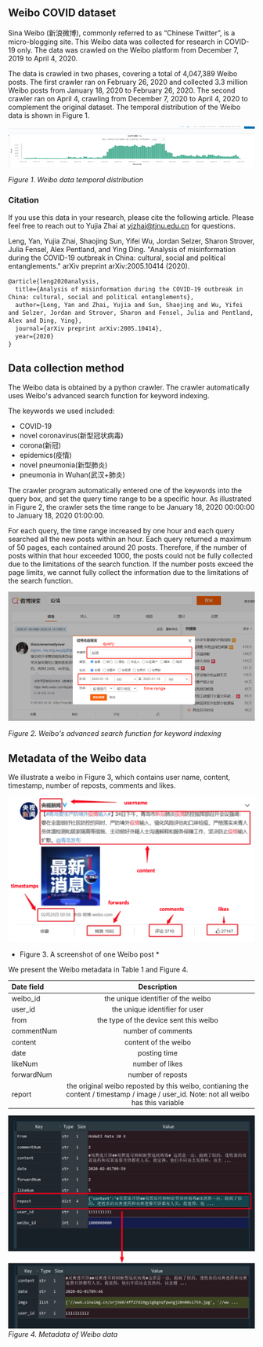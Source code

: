 ## Weibo COVID dataset

Sina Weibo (新浪微博), commonly referred to as “Chinese Twitter”,  is a micro-blogging site. This Weibo data was collected for research in COVID-19 only. The data was crawled on the Weibo platform from December 7, 2019 to April 4, 2020. 

The data is crawled in two phases, covering a total of 4,047,389 Weibo posts. The first crawler ran on February 26, 2020 and collected 3.3 million Weibo posts from January 18, 2020 to February 26, 2020. The second crawler ran on April 4, crawling from December 7, 2020 to April 4, 2020 to complement the original dataset. The temporal distribution of the Weibo data is shown in Figure 1.

![](./img/weibo_temporal.png)

*Figure 1. Weibo data temporal distribution*

### Citation
If you use this data in your research, please cite the following article. Please feel free to reach out to Yujia Zhai at yjzhai@tjnu.edu.cn for questions. 

Leng, Yan, Yujia Zhai, Shaojing Sun, Yifei Wu, Jordan Selzer, Sharon Strover, Julia Fensel, Alex Pentland, and Ying Ding. "Analysis of misinformation during the COVID-19 outbreak in China: cultural, social and political entanglements." arXiv preprint arXiv:2005.10414 (2020).

```
@article{leng2020analysis,
  title={Analysis of misinformation during the COVID-19 outbreak in China: cultural, social and political entanglements},
  author={Leng, Yan and Zhai, Yujia and Sun, Shaojing and Wu, Yifei and Selzer, Jordan and Strover, Sharon and Fensel, Julia and Pentland, Alex and Ding, Ying},
  journal={arXiv preprint arXiv:2005.10414},
  year={2020}
}
```


## Data collection method

The Weibo data is obtained by a python crawler. The crawler automatically uses Weibo's advanced search function for keyword indexing. 

The keywords we used included:
- COVID-19
- novel coronavirus(新型冠状病毒)
- corona(新冠)
- epidemics(疫情)
- novel pneumonia(新型肺炎)
- pneumonia in Wuhan(武汉+肺炎)

The crawler program automatically entered one of the keywords into the query box, and set the query time range to be a specific hour. As illustrated in Figure 2, the crawler sets the time range to be January 18, 2020 00:00:00 to January 18, 2020 01:00:00. 

For each query, the time range increased by one hour and each query searched all the new posts within an hour. Each query returned a maximum of 50 pages, each contained around 20 posts. Therefore, if the number of posts within that hour exceeded 1000, the posts could not be fully collected due to the limitations of the search function. If the number posts exceed the page limits, we cannot fully collect the information due to the limitations of the search function. 

![weibo_search.png](./img/weibo_search.png)

*Figure 2. Weibo's advanced search function for keyword indexing*

## Metadata of the Weibo data
We illustrate a weibo in Figure 3, which contains user name, content, timestamp, number of reposts, comments and likes. 

![Alt text](./img/weibo.png)
* Figure 3. A screenshot of one Weibo post *

We present the Weibo metadata in Table 1 and Figure 4. 

| Date field | Description|
| :------------ |:---------------:|
| weibo_id | the unique identifier of the weibo |
| user_id | the unique identifier for user |
| from | the type of the device sent this weibo |
| commentNum | number of comments | 
| content | content of the weibo |
| date | posting time | 
| likeNum | number of likes | 
| forwardNum | number of reposts | 
| report | the original weibo reposted by this weibo, contianing the content / timestamp / image / user_id. Note: not all weibo has this variable |

![](./img/weibo_data.png)
*Figure 4. Metadata of Weibo data*
